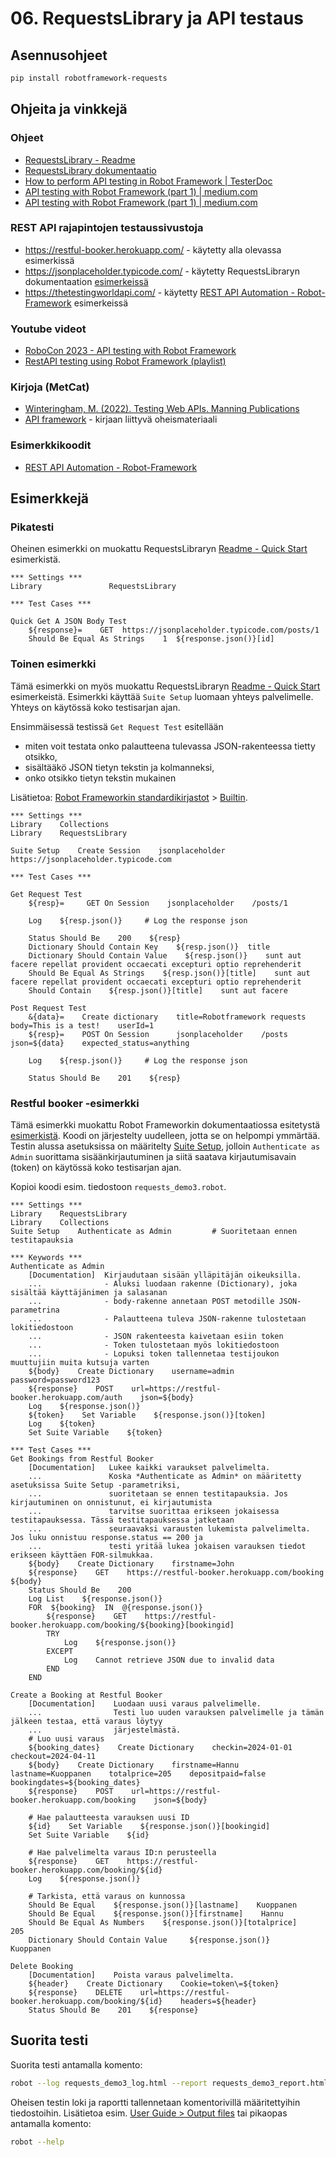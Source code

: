 # 06. RequestsLibrary ja API testaus

## Asennusohjeet
```bash
pip install robotframework-requests
```

## Ohjeita ja vinkkejä

### Ohjeet
- [RequestsLibrary - Readme](https://github.com/MarketSquare/robotframework-requests#readme)
- [RequestsLibrary dokumentaatio](https://marketsquare.github.io/robotframework-requests/doc/RequestsLibrary.html#library-documentation-top)
- [How to perform API testing in Robot Framework | TesterDoc](https://testersdock.com/api-testing-robot-framework/)
- [API testing with Robot Framework (part 1) | medium.com](https://fmgprado.medium.com/api-testing-with-robot-framework-part-1-997a3cb5bffe)
- [API testing with Robot Framework (part 1) | medium.com](https://fmgprado.medium.com/api-testing-with-robot-framework-part-2-a1b80eae4208)
 
### REST API rajapintojen testaussivustoja
- https://restful-booker.herokuapp.com/ - käytetty alla olevassa esimerkissä
- https://jsonplaceholder.typicode.com/ - käytetty RequestsLibraryn dokumentaation [esimerkeissä](https://marketsquare.github.io/robotframework-requests/doc/RequestsLibrary.html#Usage)
- https://thetestingworldapi.com/ - käytetty [REST API Automation - Robot-Framework](https://github.com/shakir-mairaj/REST-API-Automation--Robot-Framework) esimerkeissä

### Youtube videot
- [RoboCon 2023 - API testing with Robot Framework](https://youtu.be/GeJiVcLUxGY?si=3ygQkexJAu34CCWC)
- [RestAPI testing using Robot Framework (playlist)](https://youtube.com/playlist?list=PLUDwpEzHYYLvMLbma_Rp-6jrrpxkeH0VJ&si=H36_lMiHOq1j4gg9)

### Kirjoja (MetCat)
- [Winteringham, M. (2022). Testing Web APIs. Manning Publications](https://metropolia.finna.fi/Record/nelli15.25605264500041?sid=4488449508)
- [API framework](https://github.com/mwinteringham/api-framework/) - kirjaan liittyvä oheismateriaali

### Esimerkkikoodit
- [REST API Automation - Robot-Framework](https://github.com/shakir-mairaj/REST-API-Automation--Robot-Framework)

## Esimerkkejä

### Pikatesti
Oheinen esimerkki on muokattu RequestsLibraryn [Readme - Quick Start](https://github.com/MarketSquare/robotframework-requests#readme) esimerkistä.

```robotframework
*** Settings ***
Library               RequestsLibrary

*** Test Cases ***

Quick Get A JSON Body Test
    ${response}=    GET  https://jsonplaceholder.typicode.com/posts/1
    Should Be Equal As Strings    1  ${response.json()}[id]
```

### Toinen esimerkki

Tämä esimerkki on myös muokattu RequestsLibraryn [Readme - Quick Start](https://github.com/MarketSquare/robotframework-requests#readme) esimerkeistä. Esimerkki käyttää `Suite Setup` luomaan yhteys palvelimelle. Yhteys on käytössä koko testisarjan ajan.

Ensimmäisessä testissä `Get Request Test` esitellään 
- miten voit testata onko palautteena tulevassa JSON-rakenteessa tietty otsikko,
- sisältääkö JSON tietyn tekstin ja kolmanneksi,
- onko otsikko tietyn tekstin mukainen

Lisätietoa: [Robot Frameworkin standardikirjastot](https://robotframework.org/robotframework/latest/RobotFrameworkUserGuide.html#standard-libraries) > [Builtin](https://robotframework.org/robotframework/latest/libraries/BuiltIn.html).

```robotframework
*** Settings ***                                                                                       
Library    Collections                                                                                 
Library    RequestsLibrary                                                                             
                                                                                                       
Suite Setup    Create Session    jsonplaceholder    https://jsonplaceholder.typicode.com                   
                                                                                                       
*** Test Cases ***                                                                                     
                                                                                                       
Get Request Test                                                                                       
    ${resp}=     GET On Session    jsonplaceholder    /posts/1

    Log    ${resp.json()}     # Log the response json

    Status Should Be    200    ${resp}
    Dictionary Should Contain Key    ${resp.json()}  title
    Dictionary Should Contain Value    ${resp.json()}    sunt aut facere repellat provident occaecati excepturi optio reprehenderit
    Should Be Equal As Strings    ${resp.json()}[title]    sunt aut facere repellat provident occaecati excepturi optio reprehenderit                                                                             
    Should Contain    ${resp.json()}[title]    sunt aut facere
                                                                                                       
Post Request Test                                                                                      
    &{data}=    Create dictionary    title=Robotframework requests    body=This is a test!    userId=1       
    ${resp}=    POST On Session      jsonplaceholder    /posts    json=${data}    expected_status=anything     
    
    Log    ${resp.json()}     # Log the response json
                                                                                                       
    Status Should Be    201    ${resp}    
```

### Restful booker -esimerkki

Tämä esimerkki muokattu Robot Frameworkin dokumentaatiossa esitetystä [esimerkistä](https://docs.robotframework.org/docs/examples/restfulbooker). Koodi on järjestelty uudelleen, jotta se on helpompi
ymmärtää. Testin alussa asetuksissa on määritelty [Suite Setup](https://robotframework.org/robotframework/latest/RobotFrameworkUserGuide.html#suite-setup-and-teardown), jolloin `Authenticate as Admin` suorittama sisäänkirjautuminen ja siitä saatava kirjautumisavain (token) on käytössä koko testisarjan ajan.

Kopioi koodi esim. tiedostoon `requests_demo3.robot`.

```robotframework
*** Settings ***
Library    RequestsLibrary
Library    Collections
Suite Setup    Authenticate as Admin         # Suoritetaan ennen testitapauksia

*** Keywords ***
Authenticate as Admin
    [Documentation]  Kirjaudutaan sisään ylläpitäjän oikeuksilla.
    ...              - Aluksi luodaan rakenne (Dictionary), joka sisältää käyttäjänimen ja salasanan
    ...              - body-rakenne annetaan POST metodille JSON-parametrina
    ...              - Palautteena tuleva JSON-rakenne tulostetaan lokitiedostoon
    ...              - JSON rakenteesta kaivetaan esiin token
    ...              - Token tulostetaan myös lokitiedostoon
    ...              - Lopuksi token tallennetaa testijoukon muuttujiin muita kutsuja varten 
    ${body}    Create Dictionary    username=admin    password=password123
    ${response}    POST    url=https://restful-booker.herokuapp.com/auth    json=${body}
    Log    ${response.json()}
    ${token}    Set Variable    ${response.json()}[token]
    Log    ${token}
    Set Suite Variable    ${token}

*** Test Cases ***
Get Bookings from Restful Booker
    [Documentation]   Lukee kaikki varaukset palvelimelta.
    ...               Koska *Authenticate as Admin* on määritetty asetuksissa Suite Setup -parametriksi,
    ...               suoritetaan se ennen testitapauksia. Jos kirjautuminen on onnistunut, ei kirjautumista
    ...               tarvitse suorittaa erikseen jokaisessa testitapauksessa. Tässä testitapauksessa jatketaan
    ...               seuraavaksi varausten lukemista palvelimelta. Jos luku onnistuu response.status == 200 ja
    ...               testi yritää lukea jokaisen varauksen tiedot erikseen käyttäen FOR-silmukkaa.
    ${body}    Create Dictionary    firstname=John
    ${response}    GET    https://restful-booker.herokuapp.com/booking    ${body}
    Status Should Be    200
    Log List    ${response.json()}
    FOR  ${booking}  IN  @{response.json()}
        ${response}    GET    https://restful-booker.herokuapp.com/booking/${booking}[bookingid]
        TRY
            Log    ${response.json()}
        EXCEPT
            Log    Cannot retrieve JSON due to invalid data
        END
    END

Create a Booking at Restful Booker
    [Documentation]    Luodaan uusi varaus palvelimelle.
    ...                Testi luo uuden varauksen palvelimelle ja tämän jälkeen testaa, että varaus löytyy
    ...                järjestelmästä.
    # Luo uusi varaus
    ${booking_dates}    Create Dictionary    checkin=2024-01-01    checkout=2024-04-11
    ${body}    Create Dictionary    firstname=Hannu    lastname=Kuoppanen    totalprice=205    depositpaid=false    bookingdates=${booking_dates}
    ${response}    POST    url=https://restful-booker.herokuapp.com/booking    json=${body}

    # Hae palautteesta varauksen uusi ID
    ${id}    Set Variable    ${response.json()}[bookingid]
    Set Suite Variable    ${id}

    # Hae palvelimelta varaus ID:n perusteella
    ${response}    GET    https://restful-booker.herokuapp.com/booking/${id}
    Log    ${response.json()}

    # Tarkista, että varaus on kunnossa
    Should Be Equal    ${response.json()}[lastname]    Kuoppanen
    Should Be Equal    ${response.json()}[firstname]    Hannu   
    Should Be Equal As Numbers    ${response.json()}[totalprice]    205
    Dictionary Should Contain Value     ${response.json()}    Kuoppanen

Delete Booking
    [Documentation]    Poista varaus palvelimelta.
    ${header}    Create Dictionary    Cookie=token\=${token}
    ${response}    DELETE    url=https://restful-booker.herokuapp.com/booking/${id}    headers=${header}   
    Status Should Be    201    ${response}
```

## Suorita testi
Suorita testi antamalla komento:
```bash
robot --log requests_demo3_log.html --report requests_demo3_report.html requests_demo3.robot
```

Oheisen testin loki ja raportti tallennetaan komentorivillä määritettyihin tiedostoihin. Lisätietoa esim. [User Guide > Output files](https://robotframework.org/robotframework/latest/RobotFrameworkUserGuide.html#output-files) tai pikaopas antamalla komento:

```bash
robot --help
```
